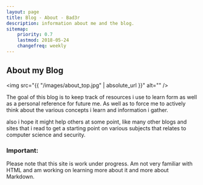 ```yaml
---
layout: page
title: Blog - About - Bad3r
description: information about me and the blog.
sitemap:
    priority: 0.7
    lastmod: 2018-05-24
    changefreq: weekly
---
```

## About my Blog

<span class="image left"><img src="{{ "/images/about_top.jpg" | absolute_url }}" alt="" /></span>

The goal of this blog is to keep track of resources i use to learn form as well as a personal reference for future me.
As well as to force me to actively think about the various concepts i learn and information i gather.

also i hope it might help others at some point, like many other blogs and sites that i read to get a starting point on various subjects that relates to computer science and security.


    
    

   
   
### Important:
<div class="box">
  <p>
  Please note that this site is work under progress. Am not very familiar with HTML and am working on learning more about it and more about Markdown.
  </p>
</div>

